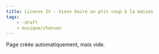 ```yaml
---
title: License IV - Viens boire un ptit coup à la maison
tags:
    - -draft
    - musique/chanson
---
```


Page créée automatiquement, mais vide.
